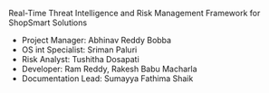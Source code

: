 Real-Time Threat Intelligence and Risk Management Framework for ShopSmart Solutions

- Project Manager: Abhinav Reddy Bobba
- OS int Specialist: Sriman Paluri
- Risk Analyst: Tushitha Dosapati
- Developer: Ram Reddy, Rakesh Babu Macharla
- Documentation Lead: Sumayya Fathima Shaik
